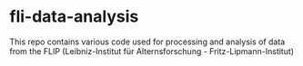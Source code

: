 # fli-data-analysis
This repo contains various code used for processing and analysis of data from the FLIP (Leibniz-Institut für Alternsforschung - Fritz-Lipmann-Institut)

